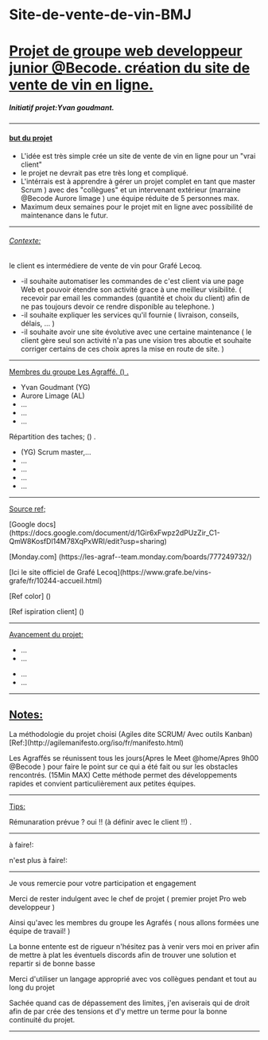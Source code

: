 # Site-de-vente-de-vin-BMJ

<h1><u>Projet de groupe web developpeur junior @Becode. création du site de vente de vin en ligne.</u></h1>


<h5>Initiatif projet:Yvan goudmant.</h5>

----

<h4><u>but du projet</u></h4>
  
  <ul>
    <li>L'idée est très simple crée un site de vente de vin en ligne pour un "vrai client"</li>
    <li>le projet ne devrait pas etre très long et compliqué.</li>
    <li>L'intérrais est à apprendre à gérer un projet complet en tant que master Scrum ) avec des "collègues" et un intervenant extérieur (marraine @Becode Aurore      limage ) une équipe réduite de 5 personnes max.</li>
    <li>Maximum deux semaines pour le projet mit en ligne avec possibilité de maintenance dans le futur.</li>
  </ul>

---

<h6><u>Contexte:</u></h6>
  
  <p>le client es intermédiere de vente de vin pour Grafé Lecoq.</p>
  <ul>
    <li>-il souhaite automatiser les commandes de c'est client via une page Web et pouvoir étendre son activité grace à une meilleur visibilité.
    ( recevoir par email les commandes (quantité et choix du client)  afin de ne pas toujours devoir ce rendre disponible au telephone. ) 
    </li>
    <li>-il souhaite expliquer les services qu'il fournie ( livraison, conseils, délais, ... ) 
    </li>
    <li>-il souhaite avoir une site évolutive avec une certaine maintenance 
    ( le client gère seul son activité n'a pas une vision tres aboutie et souhaite corriger certains de ces choix apres la mise en route de site. ) 
    </li> 
  </ul>
  

-----
  


<p><u>Membres du groupe Les Agraffé. () .</u></p>

  <ul>
    <li>Yvan Goudmant (YG)</li>
    <li>Aurore Limage (AL)</li>
    <li>...</li>
    <li>...</li>
    <li>...</li>
  </ul>
  
  
  
<p>Répartition des taches; () .<p>
  
  <ul>
    <li>(YG) Scrum master,...</li>
    <li>...</li>
    <li>...</li>
    <li>...</li>
    <li>...</li>
  </ul>
  

---

<p><u>Source ref;</u></p>


<p>[Google docs] (https://docs.google.com/document/d/1Gir6xFwpz2dPUzZir_C1-QmW8KosfDl14M78XqPxWRI/edit?usp=sharing)</p>
<p>[Monday.com] (https://les-agraf--team.monday.com/boards/777249732/)</p>
<p>[Ici le site officiel de Grafé Lecoq](https://www.grafe.be/vins-grafe/fr/10244-accueil.html)</p>
<p>[Ref color] ()</p>
<p>[Ref ispiration client] () </p>







---


  
<p><u>Avancement du projet:</u></p>

  <ul Day One >
    <li>...</li>
    <li>...</li>
  </ul>
  
  <ul Day two>
    <li>...</li>
    <li>...</li>
  </ul>
  
  

  

  




___

<h2><u>Notes:</u></h2>

  <p>La méthodologie du projet choisi (Agiles dite SCRUM/ Avec outils Kanban)
  [Ref:](http://agilemanifesto.org/iso/fr/manifesto.html)</p>
  <p> Les Agraffés se réunissent tous les jours(Apres le Meet @home/Apres 9h00 @Becode ) pour faire le point sur ce qui a été fait ou sur les obstacles rencontrés. (15Min MAX) Cette méthode permet des développements rapides et convient particulièrement aux petites équipes.</p>
  
  
___

<p><u>Tips:</u></p>

  <p> Rémunaration prévue ? oui !! (à définir avec le client !!) .</p>
  
___

<p>à faire!: </p>

<p>n'est plus à faire!:</p>

----

<p>Je vous remercie pour votre participation et engagement</p> 

<p>Merci de rester indulgent avec le chef de projet ( premier projet Pro web developpeur )</p>
<p>Ainsi qu'avec les membres du groupe les Agrafés ( nous allons formées une équipe de travail! )</p>
  <p>La bonne entente est de rigueur n'hésitez pas à venir vers moi en priver afin de mettre à plat les éventuels discords afin de trouver une solution et repartir si de bonne basse</p>
  <p> Merci d'utiliser un langage approprié avec vos collègues pendant et tout au long du projet</p>
  <p>Sachée quand cas de dépassement des limites, j'en aviserais qui de droit afin de par crée des tensions et d'y mettre un terme pour la bonne continuité du projet.</p>
  
----
  
  
  


  

